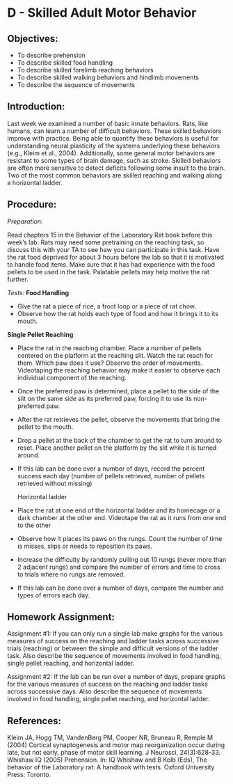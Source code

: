 # D - Skilled Adult Motor Behavior

## Objectives:

* To describe prehension
* To describe skilled food handling
* To describe skilled forelimb reaching behaviors
* To describe skilled walking behaviors and hindlimb movements
* To describe the sequence of movements

## Introduction:

Last week we examined a number of basic innate behaviors. Rats, like humans, can learn a number of difficult behaviors. These skilled behaviors improve with practice. Being able to quantify these behaviors is useful for understanding neural plasticity of the systems underlying these behaviors \(e.g., Kleim et al., 2004\). Additionally, some general motor behaviors are resistant to some types of brain damage, such as stroke. Skilled behaviors are often more sensitive to detect deficits following some insult to the brain. Two of the most common behaviors are skilled reaching and walking along a horizontal ladder.

## Procedure:

_Preparation:_

Read chapters 15 in the Behavior of the Laboratory Rat book before this week’s lab. Rats may need some pretraining on the reaching task, so discuss this with your TA to see haw you can participate in this task. Have the rat food deprived for about 3 hours before the lab so that it is motivated to handle food items. Make sure that it has had experience with the food pellets to be used in the task. Palatable pellets may help motive the rat further.

_Tests:_ **Food Handling**

* Give the rat a piece of rice, a froot loop or a piece of rat chow.
* Observe how the rat holds each type of food and how it brings it to its mouth.

**Single Pellet Reaching**

* Place the rat in the reaching chamber.  Place a number of pellets centered on the platform at the reaching slit.  Watch the rat reach for them.  Which paw does it use?  Observe the order of movements.  Videotaping the reaching behavior may make it easier to observe each individual component of the reaching.
* Once the preferred paw is determined, place a pellet to the side of the slit on the same side as its preferred paw, forcing it to use its non-preferred paw.
* After the rat retrieves the pellet, observe the movements that bring the pellet to the mouth.
* Drop a pellet at the back of the chamber to get the rat to turn around to reset.  Place another pellet on the platform by the slit while it is turned around.
* If this lab can be done over a number of days, record the percent success each day \(number of pellets retrieved, number of pellets retrieved without missing\)

  Horizontal ladder

* Place the rat at one end of the horizontal ladder and its homecage or a dark chamber at the other end.  Videotape the rat as it runs from one end to the other
* Observe how it places its paws on the rungs.  Count the number of time is misses, slips or needs to reposition its paws.
* Increase the difficulty by randomly pulling out 10 rungs \(never more than 2 adjacent rungs\) and compare the number of errors and time to cross to trials where no rungs are removed.
* If this lab can be done over a number of days, compare the number and types of errors each day.

## Homework Assignment:

Assignment \#1: If you can only run a single lab make graphs for the various measures of success on the reaching and ladder tasks across successive trials \(reaching\) or between the simple and difficult versions of the ladder task. Also describe the sequence of movements involved in food handling, single pellet reaching, and horizontal ladder.

Assignment \#2: If the lab can be run over a number of days, prepare graphs for the various measures of success on the reaching and ladder tasks across successive days. Also describe the sequence of movements involved in food handling, single pellet reaching, and horizontal ladder.

## References:

Kleim JA, Hogg TM, VandenBerg PM, Cooper NR, Bruneau R, Remple M \(2004\) Cortical synaptogenesis and motor map reorganization occur during late, but not early, phase of motor skill learning. J Neurosci, 24\(3\):628-33. Whishaw IQ \(2005\) Prehension. In: IQ Whishaw and B Kolb \(Eds\), The behavior of the Laboratory rat: A handbook with tests. Oxford University Press: Toronto.

